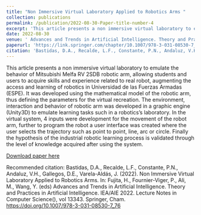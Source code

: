 ```yaml
---
title: "Non Immersive Virtual Laboratory Applied to Robotics Arms "
collection: publications
permalink: /publication/2022-08-30-Paper-title-number-4
excerpt: 'This article presents a non immersive virtual laboratory to emulate the behavior of Mitsubishi Melfa RV 2SDB robotic arm, allowing students and users to acquire skills and experience related to real robot, augmenting the access and learning of robotics in Universidad de las Fuerzas Armadas (ESPE). It was developed using the mathematical model of the robotic arm, thus defining the parameters for the virtual recreation. The environment, interaction and behavior of robotic arm was developed in a graphic engine (Unity3D) to emulate learning tasks such in a robotics’s laboratory. In the virtual system, 4 inputs were development for the movement of the robot arm, further to program the robot a user interface was created where the user selects the trajectory such as point to point, line, arc or circle. Finally the hypothesis of the industrial robotic learning process is validated through the level of knowledge acquired after using the system.'
date: 2022-08-30
venue: ' Advances and Trends in Artificial Intelligence. Theory and Practices in Artificial Intelligence'
paperurl: 'https://link.springer.com/chapter/10.1007/978-3-031-08530-7_76'
citation: 'Bastidas, D.A., Recalde, L.F., Constante, P.N., Andaluz, V.H., Gallegos, D.E., Varela-Aldás, J. (2022). Non Immersive Virtual Laboratory Applied to Robotics Arms. In: Fujita, H., Fournier-Viger, P., Ali, M., Wang, Y. (eds) Advances and Trends in Artificial Intelligence. Theory and Practices in Artificial Intelligence. IEA/AIE 2022. Lecture Notes in Computer Science(), vol 13343. Springer, Cham. https://doi.org/10.1007/978-3-031-08530-7_76'
---
```

This article presents a non immersive virtual laboratory to emulate the behavior of Mitsubishi Melfa RV 2SDB robotic arm, allowing students and users to acquire skills and experience related to real robot, augmenting the access and learning of robotics in Universidad de las Fuerzas Armadas (ESPE). It was developed using the mathematical model of the robotic arm, thus defining the parameters for the virtual recreation. The environment, interaction and behavior of robotic arm was developed in a graphic engine (Unity3D) to emulate learning tasks such in a robotics’s laboratory. In the virtual system, 4 inputs were development for the movement of the robot arm, further to program the robot a user interface was created where the user selects the trajectory such as point to point, line, arc or circle. Finally the hypothesis of the industrial robotic learning process is validated through the level of knowledge acquired after using the system.

[Download paper here](https://link.springer.com/chapter/10.1007/978-3-031-08530-7_76)

Recommended citation: Bastidas, D.A., Recalde, L.F., Constante, P.N., Andaluz, V.H., Gallegos, D.E., Varela-Aldás, J. (2022). Non Immersive Virtual Laboratory Applied to Robotics Arms. In: Fujita, H., Fournier-Viger, P., Ali, M., Wang, Y. (eds) Advances and Trends in Artificial Intelligence. Theory and Practices in Artificial Intelligence. IEA/AIE 2022. Lecture Notes in Computer Science(), vol 13343. Springer, Cham. https://doi.org/10.1007/978-3-031-08530-7_76